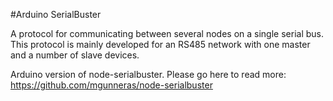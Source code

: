 #Arduino SerialBuster

A protocol for communicating between several nodes on a single serial bus. This protocol is mainly developed for an RS485 network with one master and a number of slave devices. 

Arduino version of node-serialbuster. Please go here to read more: https://github.com/mgunneras/node-serialbuster